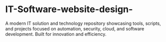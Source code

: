 # IT-Software-website-design-
A modern IT solution and technology repository showcasing tools, scripts, and projects focused on automation, security, cloud, and software development. Built for innovation and efficiency.
